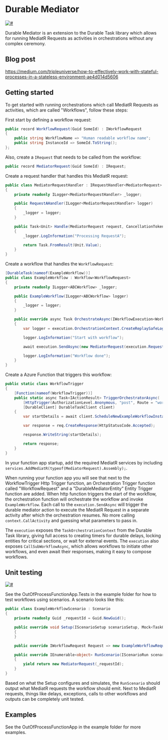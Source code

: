 # Durable Mediator

[![#](https://img.shields.io/nuget/vpre/DurableMediator.OutOfProcess?style=flat-square)](https://www.nuget.org/packages/DurableMediator.OutOfProcess)

Durable Mediator is an extension to the Durable Task library which allows for running MediatR Requests as activities in orchestrations without any complex ceremony.

## Blog post

https://medium.com/tripleuniverse/how-to-effectively-work-with-stateful-processes-in-a-stateless-environment-ae4d014d5606

## Getting started

To get started with running orchestrations which call MediatR Requests as activities, which are called "Workflows", follow these steps:

First start by defining a workflow request:

```c#
public record WorkflowRequest(Guid SomeId) : IWorkflowRequest
{
    public string WorkflowName => "Human readable workflow name";
    public string InstanceId => SomeId.ToString();
};
```

Also, create a `IRequest` that needs to be called from the workflow:

```c#
public record MediatorRequest(Guid SomeId) : IRequest;
```

Create a request handler that handles this MediatR request:

```c#
public class MediatorRequestHandler : IRequestHandler<MediatorRequest>
{
    private readonly ILogger<MediatorRequestHandler> _logger;

    public RequestAHandler(ILogger<MediatorRequestHandler> logger)
    {
        _logger = logger;
    }

    public Task<Unit> Handle(MediatorRequest request, CancellationToken cancellationToken)
    {
        _logger.LogInformation("Processing RequestA");

        return Task.FromResult(Unit.Value);
    }
}
```

Create a workflow that handles the `WorkflowRequest`:

```c#
[DurableTask(nameof(ExampleWorkflow))]
public class ExampleWorkflow : Workflow<WorkflowRequest>
{
    private readonly ILogger<ABCWorkflow> _logger;

    public ExampleWorkflow(ILogger<ABCWorkflow> logger) 
    {
        _logger = logger;
    }

    public override async Task OrchestrateAsync(IWorkflowExecution<WorkflowRequest> execution)
    {
        var logger = execution.OrchestrationContext.CreateReplaySafeLogger(_logger);

        logger.LogInformation("Start with workflow");

        await execution.SendAsync(new MediatorRequest(execution.Request.SomeId));

        logger.LogInformation("Workflow done");
    }
}
```

Create a Azure Function that triggers this workflow:

```c#
public static class WorkflowTrigger
{
    [Function(nameof(WorkflowTrigger))]
    public static async Task<IActionResult> TriggerOrchestratorAsync(
        [HttpTrigger(AuthorizationLevel.Anonymous, "post", Route = "workflow")] HttpRequestMessage req,
        [DurableClient] DurableTaskClient client)
    {
        var startDetails = await client.ScheduleNewExampleWorkflowInstanceAsync(new WorkflowRequest(Guid.NewGuid()));

        var response = req.CreateResponse(HttpStatusCode.Accepted);

        response.WriteString(startDetails);

        return response;
    }
}
```

In your function app startup, add the required MediatR services by including `services.AddMediatR(typeof(MediatorRequest).Assembly);`.

When running your function app you will see that next to the WorkflowTrigger Http Trigger function, an 
Orchestration Trigger function called "WorkflowRequest" and a "DurableMediatorEntity" Entity Trigger 
function are added. When http function triggers the start of the workflow, the orchestration function 
will orchestrate the workflow and invoke `ExampleWorkflow`. Each call to the `execution.SendAsync` 
will trigger the durable mediator action to execute the MediatR Request in a separate activity after which 
the orchestration resumes. No more calling `context.CallActivity` and guessing what parameters to pass in.

The `execution` exposes the `TaskOrchestrationContext` from the Durable Task library, giving full access 
to creating timers for durable delays, locking entities for critical sections, or wait for external events. 
The `execution` also exposes `CallSubWorkflowAsync`, which allows workflows to initiate other workflows,
and even await their responses, making it easy to compose workflows. 

## Unit testing

[![#](https://img.shields.io/nuget/vpre/DurableMediator.OutOfProcess.Testing?style=flat-square)](https://www.nuget.org/packages/DurableMediator.OutOfProcess.Testing)

See the OutOfProcessFunctionApp.Tests in the example folder for how to test workflows using scenarios. A scenario
looks like this:

```c#
public class ExampleWorkflowScenario : Scenario
{
    private readonly Guid _requestId = Guid.NewGuid();

    public override void Setup(IScenarioSetup scenarioSetup, Mock<TaskOrchestrationContext> taskOrchestrationContextMock)
    {
    }

    public override IWorkflowRequest Request => new ExampleWorkflowRequest(_requestId);

    public override IEnumerable<object> RunScenario(IScenarioRun scenarioRun)
    {
        yield return new MediatorRequest(_requestId);
    }
}
```

Based on what the Setup configures and simulates, the `RunScenario` should output what MediatR requests the workflow
should emit. Next to MediatR requests, things like delays, exceptions, calls to other workflows and outputs can be
completely unit tested.


## Examples

See the OutOfProcessFunctionApp in the example folder for more examples.
